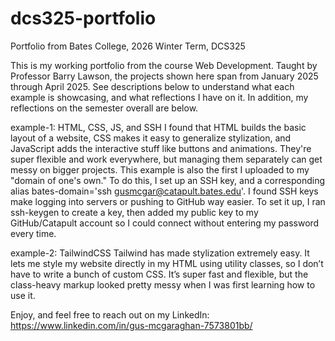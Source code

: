 # dcs325-portfolio
Portfolio from Bates College, 2026 Winter Term, DCS325

This is my working portfolio from the course Web Development. Taught by Professor Barry Lawson, the projects shown here span from January 2025 through April 2025. See descriptions below to understand what each example is showcasing, and what reflections I have on it. In addition, my reflections on the semester overall are below.

example-1: HTML, CSS, JS, and SSH
I found that HTML builds the basic layout of a website, CSS makes it easy to generalize stylization, and JavaScript adds the interactive stuff like buttons and animations. They're super flexible and work everywhere, but managing them separately can get messy on bigger projects. This example is also the first I uploaded to my "domain of one's own." To do this, I set up an SSH key, and a corresponding alias bates-domain='ssh gusmcgar@catapult.bates.edu'. I found SSH keys make logging into servers or pushing to GitHub way easier. To set it up, I ran ssh-keygen to create a key, then added my public key to my GitHub/Catapult account so I could connect without entering my password every time.


example-2: TailwindCSS
Tailwind has made stylization extremely easy. It lets me style my website directly in my HTML using utility classes, so I don’t have to write a bunch of custom CSS. It’s super fast and flexible, but the class-heavy markup looked pretty messy when I was first learning how to use it.







Enjoy, and feel free to reach out on my LinkedIn:
https://www.linkedin.com/in/gus-mcgaraghan-7573801bb/
